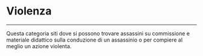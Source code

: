 # Violenza
---
Questa categoria siti dove si possono trovare assassini su commissione e materiale didattico sulla conduzione di un assassinio o per compiere al meglio un azione violenta.
